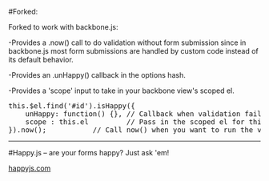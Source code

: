 #Forked:

Forked to work with backbone.js: 

-Provides a .now() call to do validation without
form submission since in backbone.js most form submissions are handled by custom
code instead of its default behavior.

-Provides an .unHappy() callback in the options hash.

-Provides a 'scope' input to take in your backbone view's scoped el.

<pre>
this.$el.find('#id').isHappy({
    unHappy: function() {}, // Callback when validation fails.
    scope : this.el         // Pass in the scoped el for this validation form
}).now();		    // Call now() when you want to run the validation.
</pre>

-------------------------------------------------------------------

#Happy.js – are your forms happy? Just ask 'em!

[happyjs.com](http://happyjs.com)
